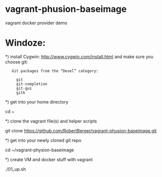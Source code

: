 vagrant-phusion-baseimage
=========================

vagrant docker provider demo

Windoze:
=======

*) install Cygwin: http://www.cygwin.com/install.html and make sure you choose git: 

       Git packages from the “Devel” category:

         git
         git-completion
         git-gui
         gitk

*) get into your home directory

  cd ~

*) clone the vagrant file(s) and helper scripts

  git clone https://github.com/RobertBerger/vagrant-phusion-baseimage.git

*) get into your newly cloned git repo

  cd ~/vagrant-physion-baseimage

*) create VM and docker stuff with vagrant

  ./01_up.sh


